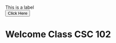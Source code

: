 <!DOCTYPE html>
<html>
<head>
<title>CSC 102</title>
</head>
<body>
<p style="background-image: url(screenshots/'Designer(3.jpeg');">
<label>This is a label</label><br />
<button>Click Here</button><br />
<h1>Welcome Class CSC 102</h1>
</body>
</html>
